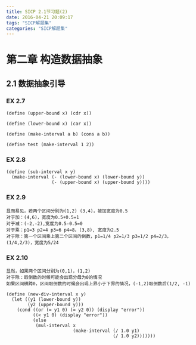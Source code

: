 ```yaml
---
title: SICP 2.1节习题(2)
date: 2016-04-21 20:09:17
tags: "SICP解题集"
categories: "SICP解题集"
---
```


# 第二章 构造数据抽象

## 2.1 数据抽象引导

### EX 2.7

```
(define (upper-bound x) (cdr x))

(define (lower-bound x) (car x))

(define (make-interval a b) (cons a b))

(define test (make-interval 1 2))
```

### EX 2.8

```
(define (sub-interval x y)
  (make-interval (- (lower-bound x) (lower-bound y))
                 (- (upper-bound x) (upper-bound y))))
```

### EX 2.9

    显而易见，若两个区间分别为(1,2) (3,4)，被加宽度为0.5
    对于加：(4,6)，宽度为0.5+0.5=1
    对于减：(-2,-2),宽度为0.5-0.5=0
    对于乘：p1=3 p2=4 p3=6 p4=8，(3,8), 宽度为2.5
    对于除：第一个区间乘上第二个区间的倒数，p1=1/4 p2=1/3 p3=1/2 p4=2/3，(1/4,2/3)，宽度为5/24

### EX 2.10

    显然，如果两个区间分别为(0,1)，(1,2)
    对于除：取倒数的时候可能会出现分母为0的情况
    如果区间横跨0，区间取倒数的时候会出现上界小于下界的情况，(-1,2)取倒数后(1/2, -1)

```
(define (new-div-interval x y)
  (let ((y1 (lower-bound y))
        (y2 (upper-bound y)))
    (cond ((or (= y1 0) (= y2 0)) (display "error"))
          ((< y1 0) (display "error"))
          (else
           (mul-interval x
                         (make-interval (/ 1.0 y1)
                                        (/ 1.0 y2)))))))
```